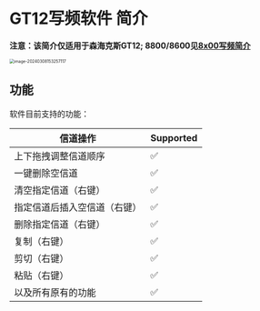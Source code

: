# GT12写频软件 简介

**注意：该简介仅适用于森海克斯GT12; 8800/8600见[8x00写频简介](./readme_shx8x00.md)**

<img src="./md_assets/readme_gt12/image-20240308153257117.png" alt="image-20240308153257117" style="zoom:50%;" />

## 功能

软件目前支持的功能：

| 信道操作                     | Supported          |
| ---------------------------- | ------------------ |
| 上下拖拽调整信道顺序         | :white_check_mark: |
| 一键删除空信道               | :white_check_mark: |
| 清空指定信道（右键）         | :white_check_mark: |
| 指定信道后插入空信道（右键） | :white_check_mark: |
| 删除指定信道（右键）         | :white_check_mark: |
| 复制（右键）                 | :white_check_mark: |
| 剪切（右键）                 | :white_check_mark: |
| 粘贴（右键）                 | :white_check_mark: |
| 以及所有原有的功能           | :white_check_mark: |
